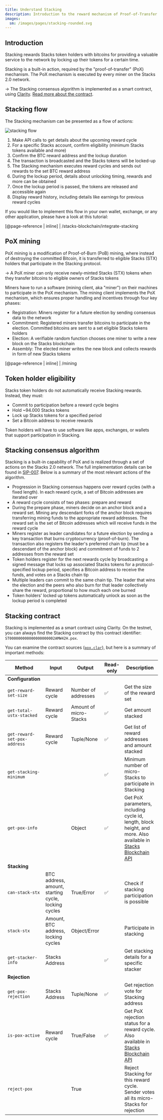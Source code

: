 ```yaml
---
title: Understand Stacking
description: Introduction to the reward mechanism of Proof-of-Transfer
images:
  sm: /images/pages/stacking-rounded.svg
---
```


## Introduction

Stacking rewards Stacks token holders with bitcoins for providing a valuable service to the network by locking up their tokens for a certain time.

Stacking is a built-in action, required by the "proof-of-transfer" (PoX) mechanism. The PoX mechanism is executed by every miner on the Stacks 2.0 network.

-> The Stacking consensus algorithm is implemented as a smart contract, using [Clarity](/smart-contracts/overview). [Read more about the contract](#stacking-contract).

## Stacking flow

The Stacking mechanism can be presented as a flow of actions:

![stacking flow](/images/stacking-illustration.png)

1. Make API calls to get details about the upcoming reward cycle
2. For a specific Stacks account, confirm eligibility (minimum Stacks tokens available and more)
3. Confirm the BTC reward address and the lockup duration
4. The transaction is broadcasted and the Stacks tokens will be locked-up
5. The Stacking mechanism executes reward cycles and sends out rewards to the set BTC reward address
6. During the lockup period, details about unlocking timing, rewards and more can be obtained
7. Once the lockup period is passed, the tokens are released and accessible again
8. Display reward history, including details like earnings for previous reward cycles

If you would like to implement this flow in your own wallet, exchange, or any other application, please have a look at this tutorial:

[@page-reference | inline]
| /stacks-blockchain/integrate-stacking

## PoX mining

PoX mining is a modification of Proof-of-Burn (PoB) mining, where instead of destroying the committed Bitcoin, it is transferred to eligible Stacks (STX) holders that participate in the Stacking protocol.

-> A PoX miner can only receive newly-minted Stacks (STX) tokens when they transfer bitcoins to eligible owners of Stacks tokens

Miners have to run a software (mining client, aka "miner") on their machines to participate in the PoX mechanism. The mining client implements the PoX mechanism, which ensures proper handling and incentives through four key phases:

- Registration: Miners register for a future election by sending consensus data to the network
- Commitment: Registered miners transfer bitcoins to participate in the election. Committed bitcoins are sent to a set eligible Stacks tokens holders
- Election: A verifiable random function chooses one miner to write a new block on the Stacks blockchain
- Assembly: The elected miner writes the new block and collects rewards in form of new Stacks tokens

[@page-reference | inline]
| /mining

## Token holder eligibility

Stacks token holders do not automatically receive Stacking rewards. Instead, they must:

- Commit to participation before a reward cycle begins
- Hold ~94.000 Stacks tokens
- Lock up Stacks tokens for a specified period
- Set a Bitcoin address to receive rewards

Token holders will have to use software like apps, exchanges, or wallets that support participation in Stacking.

## Stacking consensus algorithm

Stacking is a built-in capability of PoX and is realized through a set of actions on the Stacks 2.0 network. The full implementation details can be found in [SIP-007](https://github.com/blockstack/stacks-blockchain/blob/develop/sip/sip-007-stacking-consensus.md). Below is a summary of the most relevant actions of the algorithm.

- Progression in Stacking consensus happens over reward cycles (with a fixed length). In each reward cycle, a set of Bitcoin addresses are iterated over
- A reward cycle consists of two phases: prepare and reward
- During the prepare phase, miners decide on an anchor block and a reward set. Mining any descendant forks of the anchor block requires transferring mining funds to the appropriate reward addresses. The reward set is the set of Bitcoin addresses which will receive funds in the reward cycle
- Miners register as leader candidates for a future election by sending a key transaction that burns cryptocurrency (proof-of-burn). The transaction also registers the leader's preferred chain tip (must be a descendant of the anchor block) and commitment of funds to 2 addresses from the reward set
- Token holders register for the next rewards cycle by broadcasting a signed message that locks up associated Stacks tokens for a protocol-specified lockup period, specifies a Bitcoin address to receive the funds, and votes on a Stacks chain tip
- Multiple leaders can commit to the same chain tip. The leader that wins the election and the peers who also burn for that leader collectively share the reward, proportional to how much each one burned
- Token holders' locked up tokens automatically unlock as soon as the lockup period is completed

## Stacking contract

Stacking is implemented as a smart contract using Clarity. On the testnet, you can always find the Stacking contract by this contract identifier: `ST000000000000000000002AMW42H.pox`.

You can examine the contract sources ([`pox.clar`](https://github.com/blockstack/stacks-blockchain/blob/master/src/chainstate/stacks/boot/pox.clar)), but here is a summary of important methods:

| Method                       | Input                                               | Output                 | Read-only | Description                                                                                                                                                                                   |
| ---------------------------- | --------------------------------------------------- | ---------------------- | --------- | --------------------------------------------------------------------------------------------------------------------------------------------------------------------------------------------- |
| **Configuration**            |
| `get-reward-set-size`        | Reward cycle                                        | Number of addresses    | ✅        | Get the size of the reward set                                                                                                                                                                |
| `get-total-ustx-stacked`     | Reward cycle                                        | Amount of micro-Stacks | ✅        | Get amount stacked                                                                                                                                                                            |
| `get-reward-set-pox-address` | Reward cycle                                        | Tuple/None             | ✅        | Get list of reward addresses and amount stacked                                                                                                                                               |
| `get-stacking-minimum`       |                                                     |                        | ✅        | Minimum number of micro-Stacks to participate in Stacking                                                                                                                                     |
| `get-pox-info`               |                                                     | Object                 | ✅        | Get PoX parameters, including cycle id, length, block height, and more. Also available in [Stacks Blockchain API](https://blockstack.github.io/stacks-blockchain-api/#operation/get_pox_info) |
| **Stacking**                 |
| `can-stack-stx`              | BTC address, amount, starting cycle, locking cycles | True/Error             | ✅        | Check if stacking participation is possible                                                                                                                                                   |
| `stack-stx`                  | Amount, BTC address, locking cycles                 | Object/Error           |           | Participate in stacking                                                                                                                                                                       | Tuple/None |
| `get-stacker-info`           | Stacks Address                                      |                        | ✅        | Get stacking details for a specific stacker                                                                                                                                                   |
| **Rejection**                |
| `get-pox-rejection`          | Stacks Address                                      | Tuple/None             | ✅        | Get rejection vote for Stacking address                                                                                                                                                       |
| `is-pox-active`              | Reward cycle                                        | True/False             | ✅        | Get PoX rejection status for a reward cycle. Also available in [Stacks Blockchain API](https://blockstack.github.io/stacks-blockchain-api/#operation/get_pox_info)                            |
| `reject-pox`                 |                                                     | True                   |           | Reject Stacking for this reward cycle. Sender votes all its micro-Stacks for rejection                                                                                                        |
